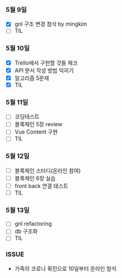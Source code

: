 ### 5월 9일
- [x] gnl 구조 변경 첨삭 by mingkim
- [ ] TIL

### 5월 10일
- [x] Trello에서 구현할 것들 체크
- [x] API 문서 작성 방법 익히기
- [x] 알고리즘 5문제
- [x] TIL
### 5월 11일
- [ ] 코딩테스트
- [ ] 블록체인 5장 review
- [ ] Vue Content 구현
- [ ] TIL
### 5월 12일
- [ ] 블록체인 스터디(온라인 참여)
- [ ] 블록체인 6장 실습
- [ ] front back 연결 테스트
- [ ] TIL
### 5월 13일
- [ ] gnl refactoring
- [ ] db 구조화
- [ ] TIL

### ISSUE
- 가족의 코로나 확진으로 10일부터 온라인 참석